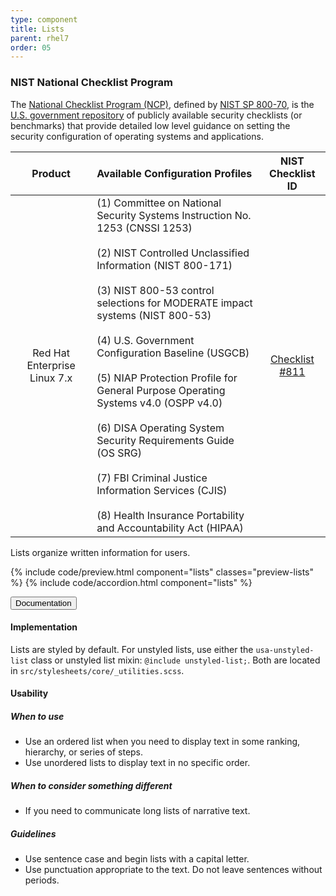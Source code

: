 ```yaml
---
type: component
title: Lists
parent: rhel7
order: 05
---
```


<!-- Lists section begin -->
### NIST National Checklist Program
The [National Checklist Program (NCP)](https://www.nist.gov/programs-projects/national-checklist-program), defined by [NIST SP 800-70](http://doi.org/10.6028/NIST.SP.800-70r4), is the [U.S. government repository](https://nvd.nist.gov/ncp/repository) of publicly available security checklists (or benchmarks) that provide detailed low level guidance on setting the security configuration of operating systems and applications.

| Product | Available Configuration Profiles | NIST Checklist ID |
|:-------:|:---------------------------------|:----:|
| Red Hat Enterprise Linux 7.x | (1) Committee on National Security Systems Instruction No. 1253 (CNSSI 1253)<br /><br />(2) NIST Controlled Unclassified Information (NIST 800-171)<br /><br />(3) NIST 800-53 control selections for MODERATE impact systems (NIST 800-53)<br /><br />(4) U.S. Government Configuration Baseline (USGCB)<br /><br />(5) NIAP Protection Profile for General Purpose Operating Systems v4.0 (OSPP v4.0)<br /><br />(6) DISA Operating System Security Requirements Guide (OS SRG)<br /><br />(7) FBI Criminal Justice Information Services (CJIS)<br /><br />(8) Health Insurance Portability and Accountability Act (HIPAA) | [Checklist #811](https://nvd.nist.gov/ncp/checklist/811) |


<p class="usa-font-lead">Lists organize written information for users.</p>

{% include code/preview.html component="lists" classes="preview-lists" %}
{% include code/accordion.html component="lists" %}
<div class="usa-accordion-bordered usa-accordion-docs">
  <button class="usa-button-unstyled usa-accordion-button"
      aria-expanded="true" aria-controls="list-docs">
    Documentation
  </button>
  <div id="list-docs" class="usa-accordion-content">
    <h4 class="usa-heading">Implementation</h4>
    <p>Lists are styled by default. For unstyled lists, use either the <code>usa-unstyled-list</code> class or unstyled list mixin: <code>@include unstyled-list;</code>. Both are located in <code>src/stylesheets/core/<wbr>_utilities.scss</code>.</p>
    <h4 class="usa-heading">Usability</h4>
    <h5>When to use</h5>
    <ul class="usa-content-list">
      <li>Use an ordered list when you need to display text in some ranking, hierarchy, or series of steps.</li>
      <li>Use unordered lists to display text in no specific order.</li>
    </ul>
    <h5>When to consider something different</h5>
    <ul class="usa-content-list">
      <li>If you need to communicate long lists of narrative text.</li>
    </ul>
    <h5>Guidelines</h5>
    <ul class="usa-content-list">
      <li>Use sentence case and begin lists with a capital letter.</li>
      <li>Use punctuation appropriate to the text. Do not leave sentences without periods.</li>
    </ul>
  </div>
</div>
